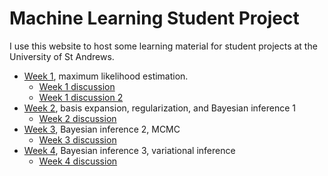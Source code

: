 # Machine Learning Student Project

I use this website to host some learning material for student projects at the University of St Andrews. 

- [Week 1](./MLE.jl.html), maximum likelihood estimation.
  - [Week 1 discussion](./MLE_sol_part1.jl.html)
  - [Week 1 discussion 2](./MLE_sol_part2.jl.html)
- [Week 2](./Bayes1.jl.html), basis expansion, regularization, and Bayesian inference 1
  - [Week 2 discussion](./Bayes1_sol.jl.html)
- [Week 3](./Bayes2.jl.html), Bayesian inference 2, MCMC
  - [Week 3 discussion](./Bayes2_sol.jl.html)
- [Week 4](./Bayes3.jl.html), Bayesian inference 3, variational inference
  - [Week 4 discussion](./Bayes3_sol.jl.html)

